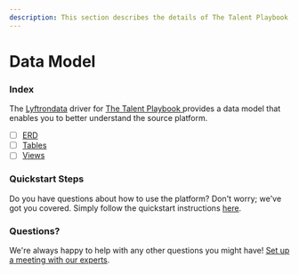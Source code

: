 ```yaml
---
description: This section describes the details of The Talent Playbook ERD, Tables, and Views.
---
```


# Data Model

### Index

The  [Lyftrondata](https://www.lyftrondata.com/) driver for [The Talent Playbook](https://www.lyftrondata.com/integration/the-talent-playbook/)[ ](https://www.lyftrondata.com/integration/the-talent-playbook/)provides a data model that enables you to better understand the source platform.

* [ ] [ERD](../../../marketing-analytics/the-talent-playbook/data-model/erd.md)
* [ ] [Tables](../../../marketing-analytics/the-talent-playbook/data-model/tables.md)
* [ ] [Views](../../../marketing-analytics/the-talent-playbook/data-model/views.md)

### Quickstart Steps

Do you have questions about how to use the platform? Don't worry; we've got you covered. Simply follow the quickstart instructions [here](../../../../quickstart-steps.md).

### Questions? <a href="#questions" id="questions"></a>

We're always happy to help with any other questions you might have! [Set up a meeting with our experts](https://www.lyftrondata.com/book-a-meeting/).


